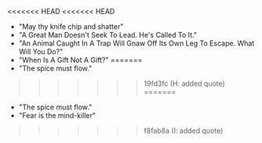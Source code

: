 <<<<<<< HEAD
<<<<<<< HEAD
- "May thy knife chip and shatter"
- "A Great Man Doesn't Seek To Lead. He's Called To It."
- "An Animal Caught In A Trap Will Gnaw Off Its Own Leg To Escape. What Will You Do?"
- "When Is A Gift Not A Gift?"
=======
- "The spice must flow."
>>>>>>> 19fd3fc (H: added quote)
=======
- "The spice must flow."
- "Fear is the mind-killer"
>>>>>>> f8fab8a (I: added quote)

